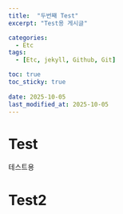 ```yaml
---
title:  "두번째 Test"
excerpt: "Test용 게시글"

categories:
  - Etc
tags:
  - [Etc, jekyll, Github, Git]

toc: true
toc_sticky: true
 
date: 2025-10-05
last_modified_at: 2025-10-05
---
```


# Test

테스트용
<br>

# Test2

<br>